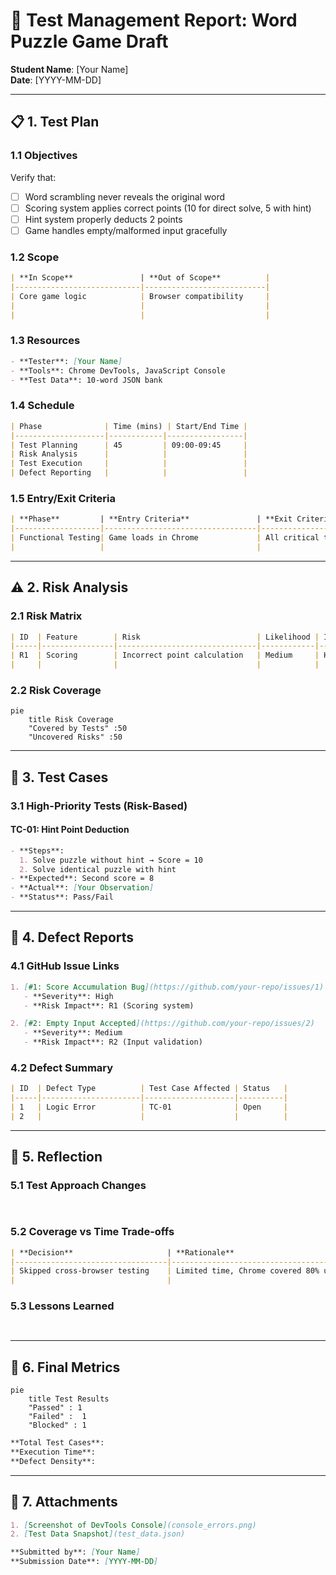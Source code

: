 # 🧪 Test Management Report: Word Puzzle Game Draft
**Student Name**: [Your Name]  
**Date**: [YYYY-MM-DD]  

---

## 📋 **1. Test Plan**  

### 1.1 Objectives  
Verify that:  
- [ ] Word scrambling never reveals the original word  
- [ ] Scoring system applies correct points (10 for direct solve, 5 with hint)  
- [ ] Hint system properly deducts 2 points  
- [ ] Game handles empty/malformed input gracefully  

### 1.2 Scope  
```markdown
| **In Scope**               | **Out of Scope**          |  
|----------------------------|---------------------------|  
| Core game logic            | Browser compatibility     |  
|                            |                           |  
|                            |                           |  
```

### 1.3 Resources  
```markdown
- **Tester**: [Your Name]  
- **Tools**: Chrome DevTools, JavaScript Console  
- **Test Data**: 10-word JSON bank  
```

### 1.4 Schedule  
```markdown
| Phase              | Time (mins) | Start/End Time |  
|--------------------|------------|-----------------|  
| Test Planning      | 45         | 09:00-09:45     |  
| Risk Analysis      |            |                 |  
| Test Execution     |            |                 |  
| Defect Reporting   |            |                 |  
```

### 1.5 Entry/Exit Criteria  
```markdown
| **Phase**         | **Entry Criteria**               | **Exit Criteria**                     |  
|-------------------|----------------------------------|---------------------------------------|  
| Functional Testing| Game loads in Chrome             | All critical test cases passed        |  
|                   |                                  |                                       |  
```

---

## ⚠️ **2. Risk Analysis**  

### 2.1 Risk Matrix  
```markdown
| ID  | Feature        | Risk                          | Likelihood | Impact | Priority | Mitigation Strategy          |  
|-----|----------------|-------------------------------|------------|--------|----------|------------------------------|  
| R1  | Scoring        | Incorrect point calculation   | Medium     | High   | Critical | Boundary value testing       |  
|     |                |                               |            |        |          |                              | 
```

### 2.2 Risk Coverage  
```mermaid  
pie  
    title Risk Coverage  
    "Covered by Tests" :50   
    "Uncovered Risks" :50   
```  

---

## 🧪 **3. Test Cases**  

### 3.1 High-Priority Tests (Risk-Based)  

#### **TC-01: Hint Point Deduction**  
```markdown
- **Steps**:  
  1. Solve puzzle without hint → Score = 10  
  2. Solve identical puzzle with hint  
- **Expected**: Second score = 8  
- **Actual**: [Your Observation]  
- **Status**: Pass/Fail  
```

---

## 🐞 **4. Defect Reports**  

### 4.1 GitHub Issue Links  
```markdown
1. [#1: Score Accumulation Bug](https://github.com/your-repo/issues/1)  
   - **Severity**: High  
   - **Risk Impact**: R1 (Scoring system)  

2. [#2: Empty Input Accepted](https://github.com/your-repo/issues/2)  
   - **Severity**: Medium  
   - **Risk Impact**: R2 (Input validation)  
```

### 4.2 Defect Summary  
```markdown
| ID  | Defect Type          | Test Case Affected | Status   |  
|-----|----------------------|--------------------|----------|  
| 1   | Logic Error          | TC-01              | Open     |  
| 2   |                      |                    |          |  
```

---

## 💭 **5. Reflection**  

### 5.1 Test Approach Changes  
```markdown
  
```

### 5.2 Coverage vs Time Trade-offs  
```markdown
| **Decision**                     | **Rationale**                          |  
|----------------------------------|----------------------------------------|  
| Skipped cross-browser testing    | Limited time, Chrome covered 80% users |  
|                                  |                                        |  
```

### 5.3 Lessons Learned  
```markdown
 
```

---

## 📌 **6. Final Metrics**  

```mermaid  
pie  
    title Test Results  
    "Passed" : 1  
    "Failed" :  1 
    "Blocked" : 1  
```  

```markdown
**Total Test Cases**: 
**Execution Time**:   
**Defect Density**:  
```

---

## 📎 **7. Attachments**  
```markdown
1. [Screenshot of DevTools Console](console_errors.png)  
2. [Test Data Snapshot](test_data.json)  

**Submitted by**: [Your Name]  
**Submission Date**: [YYYY-MM-DD]  
```

